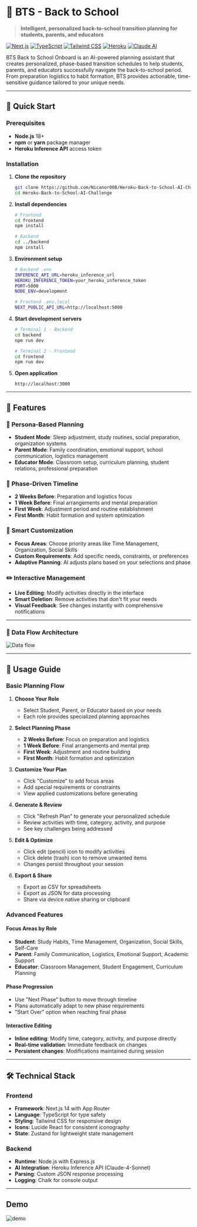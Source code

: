 # 🎒 BTS - Back to School

> **Intelligent, personalized back-to-school transition planning for students, parents, and educators**

[![Next.js](https://img.shields.io/badge/Next.js-14+-black?style=flat-square&logo=next.js)](https://nextjs.org/)
[![TypeScript](https://img.shields.io/badge/TypeScript-5.0+-blue?style=flat-square&logo=typescript)](https://www.typescriptlang.org/)
[![Tailwind CSS](https://img.shields.io/badge/Tailwind_CSS-3.0+-06B6D4?style=flat-square&logo=tailwindcss)](https://tailwindcss.com/)
[![Heroku](https://img.shields.io/badge/heroku-black?style=FLAT&logo=heroku&logoColor=634987)](https://www.heroku.com/)
[![Claude AI](https://img.shields.io/badge/Claude_4-Sonnet-orange?style=flat-square)](https://www.anthropic.com/claude)

BTS Back to School Onboard is an AI-powered planning assistant that creates personalized, phase-based transition schedules to help students, parents, and educators successfully navigate the back-to-school period. From preparation logistics to habit formation, BTS provides actionable, time-sensitive guidance tailored to your unique needs.

---

## 🚀 Quick Start

### Prerequisites
- **Node.js** 18+
- **npm** or **yarn** package manager
- **Heroku Inference API** access token

### Installation

1. **Clone the repository**
   ```bash
   git clone https://github.com/Nicanor008/Heroku-Back-to-School-AI-Challenge.git
   cd Heroku-Back-to-School-AI-Challenge
   ```

2. **Install dependencies**
   ```bash
   # Frontend
   cd frontend
   npm install
   
   # Backend
   cd ../backend  
   npm install
   ```

3. **Environment setup**
   ```bash
   # Backend .env
   INFERENCE_API_URL=heroku_inference_url
   HEROKU_INFERENCE_TOKEN=your_heroku_inference_token
   PORT=5000
   NODE_ENV=development
   
   # Frontend .env.local
   NEXT_PUBLIC_API_URL=http://localhost:5000
   ```

4. **Start development servers**
   ```bash
   # Terminal 1 - Backend
   cd backend
   npm run dev
   
   # Terminal 2 - Frontend  
   cd frontend
   npm run dev
   ```

5. **Open application**
   ```
   http://localhost:3000
   ```

---

## 🌟 Features

### 🎯 **Persona-Based Planning**
- **Student Mode**: Sleep adjustment, study routines, social preparation, organization systems
- **Parent Mode**: Family coordination, emotional support, school communication, logistics management
- **Educator Mode**: Classroom setup, curriculum planning, student relations, professional preparation

### 📅 **Phase-Driven Timeline**
- **2 Weeks Before**: Preparation and logistics focus
- **1 Week Before**: Final arrangements and mental preparation
- **First Week**: Adjustment period and routine establishment
- **First Month**: Habit formation and system optimization

### 🎨 **Smart Customization**
- **Focus Areas**: Choose priority areas like Time Management, Organization, Social Skills
- **Custom Requirements**: Add specific needs, constraints, or preferences
- **Adaptive Planning**: AI adjusts plans based on your selections and phase

### ✏️ **Interactive Management**
- **Live Editing**: Modify activities directly in the interface
- **Smart Deletion**: Remove activities that don't fit your needs
- **Visual Feedback**: See changes instantly with comprehensive notifications

---

### 🔄 **Data Flow Architecture**
![Data flow](./assets/data-flow.png)

---

## 🎯 Usage Guide

### Basic Planning Flow

1. **Choose Your Role**
    - Select Student, Parent, or Educator based on your needs
    - Each role provides specialized planning approaches

2. **Select Planning Phase**
    - **2 Weeks Before**: Focus on preparation and logistics
    - **1 Week Before**: Final arrangements and mental prep
    - **First Week**: Adjustment and routine building
    - **First Month**: Habit formation and optimization

3. **Customize Your Plan**
    - Click "Customize" to add focus areas
    - Add special requirements or constraints
    - View applied customizations before generating

4. **Generate & Review**
    - Click "Refresh Plan" to generate your personalized schedule
    - Review activities with time, category, activity, and purpose
    - See key challenges being addressed

5. **Edit & Optimize**
    - Click edit (pencil) icon to modify activities
    - Click delete (trash) icon to remove unwanted items
    - Changes persist throughout your session

6. **Export & Share**
    - Export as CSV for spreadsheets
    - Export as JSON for data processing
    - Share via device native sharing or clipboard

### Advanced Features

#### Focus Areas by Role
- **Student**: Study Habits, Time Management, Organization, Social Skills, Self-Care
- **Parent**: Family Communication, Logistics, Emotional Support, Academic Support
- **Educator**: Classroom Management, Student Engagement, Curriculum Planning

#### Phase Progression
- Use "Next Phase" button to move through timeline
- Plans automatically adapt to new phase requirements
- "Start Over" option when reaching final phase

#### Interactive Editing
- **Inline editing**: Modify time, category, activity, and purpose directly
- **Real-time validation**: Immediate feedback on changes
- **Persistent changes**: Modifications maintained during session

---

## 🛠️ Technical Stack

### Frontend
- **Framework**: Next.js 14 with App Router
- **Language**: TypeScript for type safety
- **Styling**: Tailwind CSS for responsive design
- **Icons**: Lucide React for consistent iconography
- **State**: Zustand for lightweight state management

### Backend
- **Runtime**: Node.js with Express.js
- **AI Integration**: Heroku Inference API (Claude-4-Sonnet)
- **Parsing**: Custom JSON response processing
- **Logging**: Chalk for console output

---

## Demo
![demo](./assets/demo.png)
